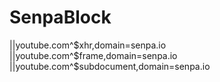 # SenpaBlock
||youtube.com^$xhr,domain=senpa.io
||youtube.com^$frame,domain=senpa.io
||youtube.com^$subdocument,domain=senpa.io
